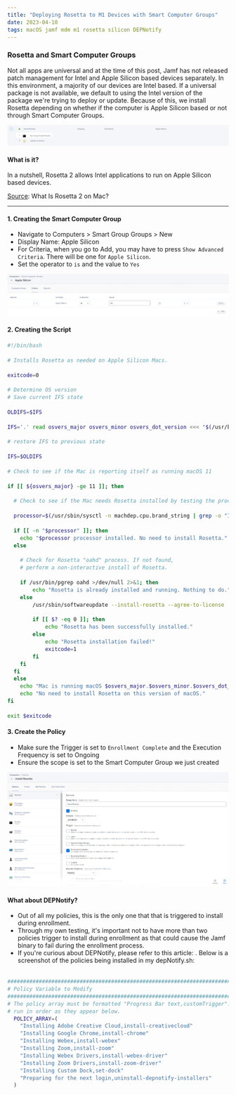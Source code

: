 ```yaml
---
title: "Deploying Rosetta to M1 Devices with Smart Computer Groups"
date: 2023-04-10
tags: macOS jamf mdm m1 rosetta silicon DEPNotify
---
```


### Rosetta and Smart Computer Groups

Not all apps are universal and at the time of this post, Jamf has not released patch management for Intel and Apple Silicon based devices separately. In this environment, a majority of our devices are Intel based. If a universal package is not available, we default to using the Intel version of the package we're trying to deploy or update. Because of this, we install Rosetta depending on whether if the computer is Apple Silicon based or not through Smart Computer Groups.

[![Rosetta Policies](/images/policies_cat_enrollment_installrosetta.png)](https://www.jaysingh.dev/images/policies_cat_enrollment_installrosetta.png)

#### What is it?

In a nutshell, Rosetta 2 allows Intel applications to run on Apple Silicon based devices.

[Source](https://www.howtogeek.com/822889/what-is-rosetta-2-on-mac/): What Is Rosetta 2 on Mac?

---

#### 1. Creating the Smart Computer Group

- Navigate to Computers > Smart Group Groups > New
- Display Name: Apple Silicon
- For Criteria, when you go to Add, you may have to press `Show Advanced Criteria`. There will be one for `Apple Silicon`.
- Set the operator to `is` and the value to `Yes`

[![Creating Smart Computer Groups](/images/rosetta2onm1/creating_smartgroup.png)](https://www.jaysingh.dev/images/rosetta2onm1/creating_smartgroup.png)

#### 2. Creating the Script

```bash
#!/bin/bash

# Installs Rosetta as needed on Apple Silicon Macs.

exitcode=0

# Determine OS version
# Save current IFS state

OLDIFS=$IFS

IFS='.' read osvers_major osvers_minor osvers_dot_version <<< "$(/usr/bin/sw_vers -productVersion)"

# restore IFS to previous state

IFS=$OLDIFS

# Check to see if the Mac is reporting itself as running macOS 11

if [[ ${osvers_major} -ge 11 ]]; then

  # Check to see if the Mac needs Rosetta installed by testing the processor

  processor=$(/usr/sbin/sysctl -n machdep.cpu.brand_string | grep -o "Intel")
  
  if [[ -n "$processor" ]]; then
    echo "$processor processor installed. No need to install Rosetta."
  else

    # Check for Rosetta "oahd" process. If not found,
    # perform a non-interactive install of Rosetta.
    
    if /usr/bin/pgrep oahd >/dev/null 2>&1; then
        echo "Rosetta is already installed and running. Nothing to do."
    else
        /usr/sbin/softwareupdate --install-rosetta --agree-to-license
       
        if [[ $? -eq 0 ]]; then
        	echo "Rosetta has been successfully installed."
        else
        	echo "Rosetta installation failed!"
        	exitcode=1
        fi
    fi
  fi
  else
    echo "Mac is running macOS $osvers_major.$osvers_minor.$osvers_dot_version."
    echo "No need to install Rosetta on this version of macOS."
fi

exit $exitcode
```

#### 3. Create the Policy

- Make sure the Trigger is set to `Enrollment Complete` and the Execution Frequency is set to Ongoing
- Ensure the scope is set to the Smart Computer Group we just created

[![Install Rosetta Policy](/images/rosetta2onm1/creating_policy.png)](https://www.jaysingh.dev/images/rosetta2onm1/creating_policy.png)

#### What about DEPNotify?

- Out of all my policies, this is the only one that that is triggered to install during enrollment.
- Through my own testing, it's important not to have more than two policies trigger to install during enrollment as that could cause the Jamf binary to fail during the enrollment process.
- If you're curious about DEPNotify, please refer to this article: <coming soon>. Below is a screenshot of the policies being installed in my depNotify.sh:
  
```bash
  
#########################################################################################
# Policy Variable to Modify
#########################################################################################
# The policy array must be formatted "Progress Bar text,customTrigger". These will be
# run in order as they appear below.
  POLICY_ARRAY=(
    "Installing Adobe Creative Cloud,install-creativecloud"
    "Installing Google Chrome,install-chrome"
    "Installing Webex,install-webex"
    "Installing Zoom,install-zoom"
    "Installing Webex Drivers,install-webex-driver"
    "Installing Zoom Drivers,install-zoom-driver"
    "Installing Custom Dock,set-dock"
    "Preparing for the next login,uninstall-depnotify-installers"
  )
```
  
